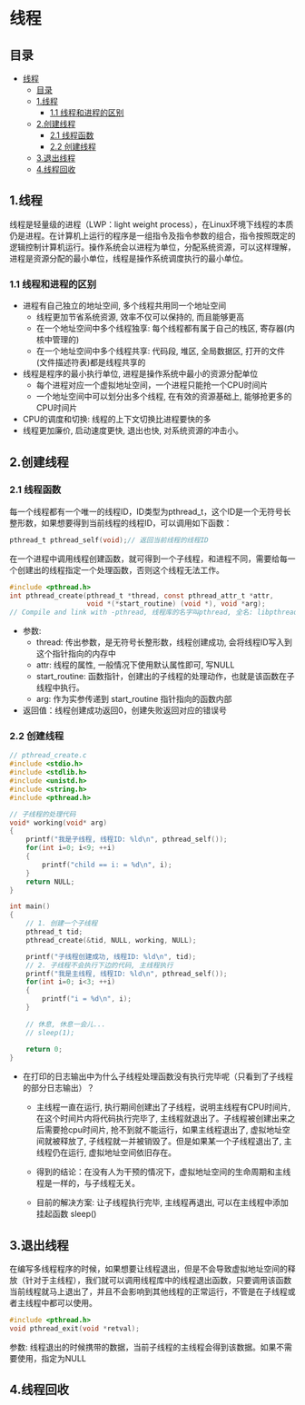 # 线程

## 目录

- [线程](#线程)
  - [目录](#目录)
  - [1.线程](#1线程)
    - [1.1 线程和进程的区别](#11-线程和进程的区别)
  - [2.创建线程](#2创建线程)
    - [2.1 线程函数](#21-线程函数)
    - [2.2 创建线程](#22-创建线程)
  - [3.退出线程](#3退出线程)
  - [4.线程回收](#4线程回收)

## 1.线程

线程是轻量级的进程（LWP：light weight process），在Linux环境下线程的本质仍是进程。在计算机上运行的程序是一组指令及指令参数的组合，指令按照既定的逻辑控制计算机运行。操作系统会以进程为单位，分配系统资源，可以这样理解，进程是资源分配的最小单位，线程是操作系统调度执行的最小单位。

### 1.1 线程和进程的区别

- 进程有自己独立的地址空间, 多个线程共用同一个地址空间
  - 线程更加节省系统资源, 效率不仅可以保持的, 而且能够更高
  - 在一个地址空间中多个线程独享: 每个线程都有属于自己的栈区, 寄存器(内核中管理的)
  - 在一个地址空间中多个线程共享: 代码段, 堆区, 全局数据区, 打开的文件(文件描述符表)都是线程共享的
- 线程是程序的最小执行单位, 进程是操作系统中最小的资源分配单位
  - 每个进程对应一个虚拟地址空间，一个进程只能抢一个CPU时间片
  - 一个地址空间中可以划分出多个线程, 在有效的资源基础上, 能够抢更多的CPU时间片
- CPU的调度和切换: 线程的上下文切换比进程要快的多
- 线程更加廉价, 启动速度更快, 退出也快, 对系统资源的冲击小。

## 2.创建线程

### 2.1 线程函数

每一个线程都有一个唯一的线程ID，ID类型为pthread_t，这个ID是一个无符号长整形数，如果想要得到当前线程的线程ID，可以调用如下函数：

```c
pthread_t pthread_self(void);// 返回当前线程的线程ID
```

在一个进程中调用线程创建函数，就可得到一个子线程，和进程不同，需要给每一个创建出的线程指定一个处理函数，否则这个线程无法工作。

```c
#include <pthread.h>
int pthread_create(pthread_t *thread, const pthread_attr_t *attr,
                   void *(*start_routine) (void *), void *arg);
// Compile and link with -pthread, 线程库的名字叫pthread, 全名: libpthread.so libptread.a
```

- 参数:
  - thread: 传出参数，是无符号长整形数，线程创建成功, 会将线程ID写入到这个指针指向的内存中
  - attr: 线程的属性, 一般情况下使用默认属性即可, 写NULL
  - start_routine: 函数指针，创建出的子线程的处理动作，也就是该函数在子线程中执行。
  - arg: 作为实参传递到 start_routine 指针指向的函数内部
- 返回值：线程创建成功返回0，创建失败返回对应的错误号

### 2.2 创建线程

```c
// pthread_create.c 
#include <stdio.h>
#include <stdlib.h>
#include <unistd.h>
#include <string.h>
#include <pthread.h>

// 子线程的处理代码
void* working(void* arg)
{
    printf("我是子线程, 线程ID: %ld\n", pthread_self());
    for(int i=0; i<9; ++i)
    {
        printf("child == i: = %d\n", i);
    }
    return NULL;
}

int main()
{
    // 1. 创建一个子线程
    pthread_t tid;
    pthread_create(&tid, NULL, working, NULL);

    printf("子线程创建成功, 线程ID: %ld\n", tid);
    // 2. 子线程不会执行下边的代码, 主线程执行
    printf("我是主线程, 线程ID: %ld\n", pthread_self());
    for(int i=0; i<3; ++i)
    {
        printf("i = %d\n", i);
    }
    
    // 休息, 休息一会儿...
    // sleep(1);
    
    return 0;
}
```

- 在打印的日志输出中为什么子线程处理函数没有执行完毕呢（只看到了子线程的部分日志输出）？
  - 主线程一直在运行, 执行期间创建出了子线程，说明主线程有CPU时间片, 在这个时间片内将代码执行完毕了, 主线程就退出了。子线程被创建出来之后需要抢cpu时间片, 抢不到就不能运行，如果主线程退出了, 虚拟地址空间就被释放了, 子线程就一并被销毁了。但是如果某一个子线程退出了, 主线程仍在运行, 虚拟地址空间依旧存在。

  - 得到的结论：在没有人为干预的情况下，虚拟地址空间的生命周期和主线程是一样的，与子线程无关。
  - 目前的解决方案: 让子线程执行完毕, 主线程再退出, 可以在主线程中添加挂起函数 sleep()

## 3.退出线程

在编写多线程程序的时候，如果想要让线程退出，但是不会导致虚拟地址空间的释放（针对于主线程），我们就可以调用线程库中的线程退出函数，只要调用该函数当前线程就马上退出了，并且不会影响到其他线程的正常运行，不管是在子线程或者主线程中都可以使用。

```c
#include <pthread.h>
void pthread_exit(void *retval);
```

参数: 线程退出的时候携带的数据，当前子线程的主线程会得到该数据。如果不需要使用，指定为NULL

## 4.线程回收
